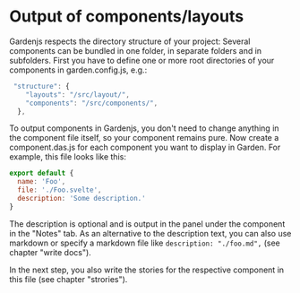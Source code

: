 # Output of components/layouts

Gardenjs respects the directory structure of your project: Several components can be bundled in one folder, in separate folders and in subfolders. First you have to define one or more root directories of your components in garden.config.js, e.g.:

```js
 "structure": {
    "layouts": "/src/layout/",
    "components": "/src/components/",
  },
```

To output components in Gardenjs, you don't need to change anything in the component file itself, so your component remains pure. Now create a component.das.js for each component you want to display in Garden. For example, this file looks like this:

```js
export default {
  name: 'Foo',
  file: './Foo.svelte',
  description: 'Some description.'
}
```

The description is optional and is output in the panel under the component in the "Notes" tab. As an alternative to the description text, you can also use markdown or specify a markdown file like `description: "./foo.md",` (see chapter "write docs").

In the next step, you also write the stories for the respective component in this file (see chapter "strories").
